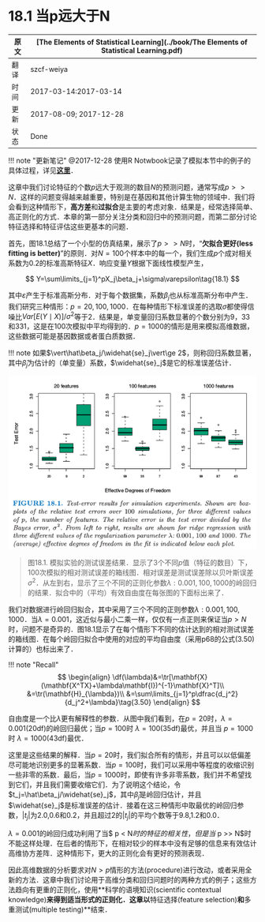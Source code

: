 # 18.1 当p远大于N

| 原文   | [The Elements of Statistical Learning](../book/The Elements of Statistical Learning.pdf) |
| ---- | ---------------------------------------- |
| 翻译   | szcf-weiya                               |
| 时间   | 2017-03-14:2017-03-14                    |
| 更新   | 2017-08-09; 2017-12-28                  |
| 状态 | Done |

!!! note "更新笔记"
    @2017-12-28 使用R Notwbook记录了模拟本节中的例子的具体过程，详见[**这里**](../notes/HighDim/sim18_1/index.html)．

这章中我们讨论特征的个数$p$远大于观测的数目$N$的预测问题，通常写成$p >> N$．这样的问题变得越来越重要，特别是在基因和其他计算生物的领域中．我们将会看到这种情形下，**高方差**和**过拟合**是主要的考虑对象．结果是，经常选择简单、高正则化的方式．本章的第一部分关注分类和回归中的预测问题，而第二部分讨论特征选择和特征评估这些更基本的问题．

首先，图18.1总结了一个小型的仿真结果，展示了$p >> N$时，“**欠拟合更好(less fitting is better)**”的原则．对$N=100$个样本中的每一个，我们生成$p$个成对相关系数为$0.2$的标准高斯特征$X$．响应变量$Y$根据下面线性模型产生，

$$
Y=\sum\limits_{j=1}^pX_j\beta_j+\sigma\varepsilon\tag{18.1}
$$

其中$\varepsilon$产生于标准高斯分布．对于每个数据集，系数$\beta_j$也从标准高斯分布中产生．我们研究三种情形：$p=20,100,1000$．在每种情形下标准误差的选取$\sigma$都使得信噪比$Var[E(Y\mid X)]/\sigma^2$等于$2$．结果是，单变量回归系数显著的个数分别为9，33和331，这是在100次模拟中平均得到的．$p=1000$的情形是用来模拟高维数据，这些数据可能是基因数据或者蛋白质数据．

!!! note
    如果$\vert\hat\beta_j/\widehat{se}_j\vert\ge 2$，则称回归系数显著，其中$\hat\beta_j$为估计的（单变量）系数，$\widehat{se}_j$是它的标准误差估计．

![](../img/18/fig18.1.png)

> 图18.1. 模拟实验的测试误差结果．显示了3个不同$p$值（特征的数目）下，100次模拟的相对测试误差的箱线图．相对误差是测试误差除以贝叶斯误差$\sigma^2$．从左到右，显示了三个不同的正则化参数$\lambda:0.001,100,1000$的岭回归的结果．拟合中的（平均）有效自由度在每张图的下面标出来了．

我们对数据进行岭回归拟合，其中采用了三个不同的正则参数$\lambda:0.001,100,1000$．当$\lambda=0.001$，这近似与最小二乘一样，仅仅有一点正则来保证当$p > N$时，问题不是奇异的．图18.1显示了在每个情形下不同的估计达到的相对测试误差的箱线图．在每个岭回归拟合中使用的对应的平均自由度（采用p68的公式(3.50)计算的）也标出来了．

!!! note "Recall"
    $$
    \begin{align}
    \df(\lambda)&=\tr[\mathbf{X}(\mathbf{X^TX}+\lambda\mathbf{I})^{-1}\mathbf{X}^T]\\
    &=\tr(\mathbf{H}_{\lambda})\\
    &=\sum\limits_{j=1}^p\dfrac{d_j^2}{d_j^2+\lambda}\tag{3.50}
    \end{align}
    $$

自由度是一个比$\lambda$更有解释性的参数．从图中我们看到，在$p=20$时，$\lambda=0.001$(20df)的岭回归最优；当$p=100$时 $\lambda=100$(35df)最优，并且当 $p=1000$时 $\lambda=1000$(43df)最优．

这里是这些结果的解释．当$p=20$时，我们拟合所有的情形，并且可以以低偏差尽可能地识别更多的显著系数．当$p=100$时，我们可以采用中等程度的收缩识别一些非零的系数．最后，当$p=1000$时，即使有许多非零系数，我们并不希望找到它们，并且我们需要收缩它们．为了说明这个结论，令$t_j=\hat\beta_j/\widehat{se}_j$，其中$\hat\beta_j$是岭回归估计，并且$\widehat{se}_j$是标准误差的估计．接着在这三种情形中取最优的岭回归参数，$\vert t_j\vert$为2.0,0.6和0.2，并且超过2的$\vert t_j\vert$的平均个数等于9.8,1.2和0.0．

$\lambda=0.001$的岭回归成功利用了当$ p < N$时的特征的相关性，但是当$ p >> N$时不能这样处理．在后者的情形下，在相对较少的样本中没有足够的信息来有效估计高维协方差阵．这种情形下，更大的正则化会有更好的预测表现．

因此高维数据的分析要求对$N > p$情形的方法(procedure)进行改动，或者采用全新的方法．这章中我们讨论用于高维分类和回归问题时的两种方式的例子；这些方法趋向有更重的正则化，使用**科学的语境知识(scientific contextual knowledge)**来得到适当形式的正则化．这章以**特征选择(feature selection)**和**多重测试(multiple testing)**结束．
